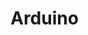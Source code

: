 # Arduino

<!--
Todo:


Read Arduino Cookbook written by Michael Margolis ???


Some codes in this tutorial is edited by Simon Monk. Simon Monk is author of a number of books relating to Open Source Hardware. They are available in Amazon: Programming Arduino, 30 Arduino Projects for the Evil Genius and Programming the Raspberry Pi.
-->



